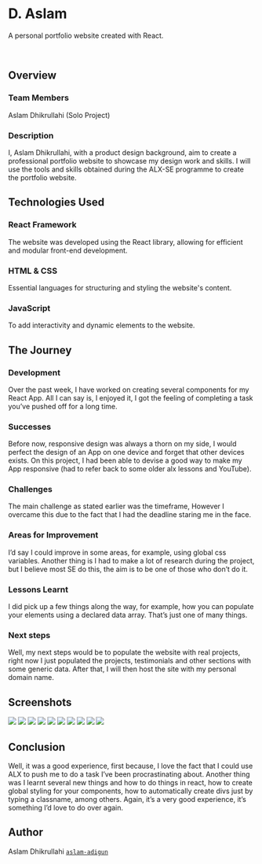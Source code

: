# D. Aslam
A personal portfolio website created with React.

<br>

## Overview
### Team Members
Aslam Dhikrullahi (Solo Project)
### Description
I, Aslam Dhikrullahi, with a product design background, aim to create a professional portfolio website to showcase my design work and skills. I will use the tools and skills obtained during the ALX-SE programme to create the portfolio website.



## Technologies Used
### React Framework
The website was developed using the React library, allowing for efficient and modular front-end development.
### HTML & CSS
Essential languages for structuring and styling the website's content.
### JavaScript
To add interactivity and dynamic elements to the website.



## The Journey
### Development
Over the past week, I have worked on creating several components for my React App. All I can say is, I enjoyed it, I got the feeling of completing a task you’ve pushed off for a long time.
### Successes
Before now, responsive design was always a thorn on my side, I would perfect the design of an App on one device and forget that other devices exists. On this project, I had been able to devise a good way to make my App responsive (had to refer back to some older alx lessons and YouTube).
### Challenges
The main challenge as stated earlier was the timeframe, However I overcame this due to the fact that I had the deadline staring me in the face.
### Areas for Improvement
I’d say I could improve in some areas, for example, using global css variables. Another thing is I had to make a lot of research during the project, but I believe most SE do this, the aim is to be one of those who don’t do it.
### Lessons Learnt
I did pick up a few things along the way, for example, how you can populate your elements using a declared data array. That’s just one of many things.
### Next steps
Well, my next steps would be to populate the website with real projects, right now I just populated the projects, testimonials and other sections with some generic data. After that, I will then host the site with my personal domain name.



## Screenshots
<img src="src/assets/screenshot-1.png">
<img src="src/assets/screenshot-1-tab.png">
<img src="src/assets/screenshot-1-mobile.png">
<img src="src/assets/screenshot-2.png">
<img src="src/assets/screenshot-3.png">
<img src="src/assets/screenshot-4.png">
<img src="src/assets/screenshot-5.png">
<img src="src/assets/screenshot-6.png">
<img src="src/assets/screenshot-7.png">
<img src="src/assets/screenshot-8.png">



## Conclusion
Well, it was a good experience, first because, I love the fact that I could use ALX to push me to do a task I’ve been procrastinating about.
Another thing was I learnt several new things and how to do things in react, how to create global styling for your components, how to automatically create divs just by typing a classname, among others.
Again, it’s a very good experience, it’s something I’d love to do over again.



## Author
Aslam Dhikrullahi [`aslam-adigun`](https://github.com/aslam-adigun)